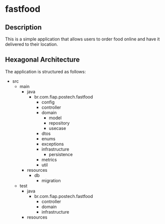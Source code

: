 # fastfood


## Description

This is a simple application that allows users to order food online and have it delivered to their location.

## Hexagonal Architecture

The application is structured as follows:

- src
    - main
        - java
            - br.com.fiap.postech.fastfood
                - config
                - controller
                - domain
                    - model
                    - repository
                    - usecase
                - dtos
                - enums
                - exceptions
                - infrastructure
                    - persistence
                - metrics
                - util
        - resources
            - db
                - migration
    - test
        - java
            - br.com.fiap.postech.fastfood
                - controller
                - domain
                - infrastructure
        - resources


